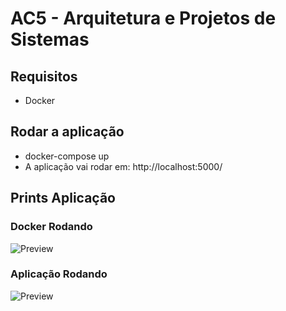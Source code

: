 # AC5 - Arquitetura e Projetos de Sistemas


## Requisitos

- Docker

## Rodar a aplicação

- docker-compose up
- A aplicação vai rodar em: http://localhost:5000/

## Prints Aplicação

### Docker Rodando
![Preview](https://github.com/MagnoBelloni/ac5-arquiteturaprojetossistemas/blob/main/img/docker.jpg)

### Aplicação Rodando
![Preview](https://github.com/MagnoBelloni/ac5-arquiteturaprojetossistemas/blob/main/img/sistema.jpg)